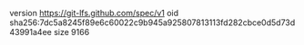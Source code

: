 version https://git-lfs.github.com/spec/v1
oid sha256:7dc5a8245f89e6c60022c9b945a925807813113fd282cbce0d5d73d43991a4ee
size 9166
